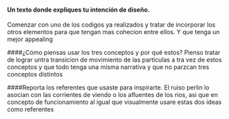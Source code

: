 #### Un texto donde expliques tu intención de diseño.
Comenzar con uno de los codigos ya realizados y tratar de incorporar los otros elementos para que tengan mas cohecion entre ellos. Y que tenga un mejor appealing

####¿Cómo piensas usar los tres conceptos y por qué estos?
Pienso tratar de lograr untra transicion de movimiento de las particulas a tra vez de estos conceptos y que todo tenga una misma narrativa y que no parzcan tres conceptos distintos

####Reporta los referentes que usaste para inspirarte.
El ruiso perlin lo asocian con las corrientes de viendo o los afluentes de los rios, asi que en concepto de funcionamiento al igual que visualmente usare estas dos ideas como referentes
